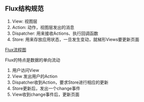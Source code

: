 ## Flux结构规范

1. View: 视图层
2. Action: 动作，视图层发出的消息
3. Dispatcher: 用来接收Actions、执行回调函数
4. Store: 用来存放应用状态，一旦发生变动，就梯形Views要更新页面

[Flux流程图](http://www.ruanyifeng.com/blogimg/asset/2016/bg2016011503.png)

Flux的特点是数据的单向流动

1. 用户访问View
2. View 发出用户的Action
3. Dispatcher收到Action，要求Store进行相应的更新
4. Store更新后，发出一个change事件
5. View收到change事件后，更新页面